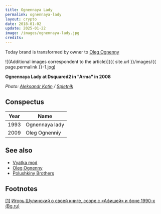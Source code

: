 ```yaml
---
title: Ognennaya Lady
permalink: ognennaya-lady
layout: crypto
date: 2018-01-02
update: 2025-01-22
image: /images/ognennaya-lady.jpg
credits:
---
```


Today brand is transformed by owner to [Oleg Ognenny](ognenny-oleg)

![(Additional images correspondent to the article)]({{ site.url }}/images/{{ page.permalink }}-1.jpg)

**Ognennaya Lady at Dsquared2 in "Arma" in 2008**

*Photo: [Aleksandr Kotin](http://www.spletnik.ru/gallery/382-20080725_pokaz_Dsquared2_osen_zima_08_09/5972-Ognennaj%D0%B0_Ledi.html) / [Spletnik](http://www.spletnik.ru/gallery/382-20080725_pokaz_Dsquared2_osen_zima_08_09/5972-Ognennaj%D0%B0_Ledi.html)*

## Сonspectus

|Year|Name|
|-|-|
|1993|Ognennaya lady|
|2009|Oleg Ognenniy|

## See also

+ [Vyatka mod](vyatka-mod)
+ [Oleg Ognenny](ognenny-oleg)
+ [Polushkiny Brothers](polushkiny-brothers)


## Footnotes

[[1]](#a1) <span id="f1"></span> [Игорь Шулинский о своей книге, ссоре с «Афишей» и фоне 1990-х (Bg.ru)](http://bg.ru/entertainment/istorija_moskovskih_klubov-15640/?chapter=5)
